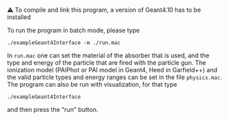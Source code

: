 :warning: To compile and link this program, a version of Geant4.10 has to be installed

To run the program in batch mode, please type 
```
./exampleGeant4Interface -m ./run.mac
```
In `run.mac` one can set the material of the absorber that is used, and the type and energy of the particle that are fired with the particle gun.
The ionization model (PAIPhot or PAI model in Geant4, Heed in Garfield++) and the valid particle types and energy ranges can be set in the file `physics.mac`.
The program can also be run with visualization, for that type 
```
./exampleGeant4Interface
```
and then press the "run" button.
